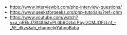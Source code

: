 - https://www.interviewbit.com/php-interview-questions/
- https://www.geeksforgeeks.org/php-tutorials/?ref=ghm
- https://www.youtube.com/watch?v=a_qREkJ78f4&list=PL0b6OzIxLPbyrzCMJOFzLnf_-_5E_dkzs&ab_channel=YahooBaba
